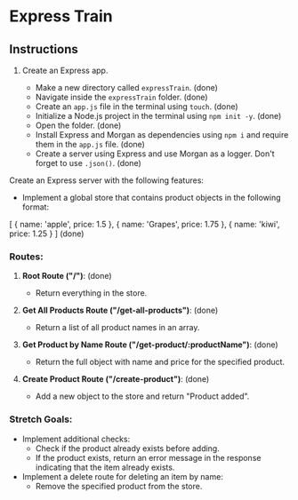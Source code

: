 # Express Train

## Instructions

1. Create an Express app.

   - Make a new directory called `expressTrain`. (done)
   - Navigate inside the `expressTrain` folder. (done)
   - Create an `app.js` file in the terminal using `touch`. (done)
   - Initialize a Node.js project in the terminal using `npm init -y`. (done)
   - Open the folder. (done)
   - Install Express and Morgan as dependencies using `npm i` and require them in the `app.js` file. (done)
   - Create a server using Express and use Morgan as a logger. Don't forget to use `.json()`. (done)

Create an Express server with the following features:

- Implement a global store that contains product objects in the following format:

[
{
name: 'apple',
price: 1.5
},
{
name: 'Grapes',
price: 1.75
},
{
name: 'kiwi',
price: 1.25
}
]
(done)

### Routes:

1. **Root Route ("/")**: (done)

   - Return everything in the store.

2. **Get All Products Route ("/get-all-products")**: (done)

   - Return a list of all product names in an array.

3. **Get Product by Name Route ("/get-product/:productName")**: (done)

   - Return the full object with name and price for the specified product.

4. **Create Product Route ("/create-product")**: (done)
   - Add a new object to the store and return "Product added".

### Stretch Goals:

- Implement additional checks:
  - Check if the product already exists before adding.
  - If the product exists, return an error message in the response indicating that the item already exists.
- Implement a delete route for deleting an item by name:
  - Remove the specified product from the store.
